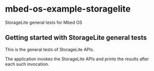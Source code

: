 # mbed-os-example-storagelite

StorageLite general tests for Mbed OS

## Getting started with StorageLite general tests ##

This is the general tests of StorageLite APIs.

The application invokes the StorageLite APIs and prints the results after each such invocation. 

